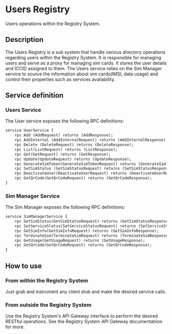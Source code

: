 # Users Registry

Users operations within the Registry System.

## Description
The Users Registry is a sub system that handle various directory operations regarding users within the Registry System. It is responsible for managing users and serve as a proxy for managing sim cards. It stores the user details and ICCID assigned to them.
The Users service relies on the Sim Manager service to source the information about sim cards(IMSI, data usage) and control their properties such as services availability.

## Service definition
### Users Service
The User service exposes the following RPC definitions:

``` proto
service UserService {
    rpc Add (AddRequest) returns (AddResponse);
    rpc AddInternal (AddInternalRequest) returns (AddInternalResponse);
    rpc Delete (DeleteRequest) returns (DeleteResponse);
    rpc List(ListRequest) returns (ListResponse);
    rpc Get(GetRequest) returns (GetResponse);
    rpc Update(UpdateRequest) returns (UpdateResponse);
    rpc GenerateSimToken(GenerateSimTokenRequest) returns (GenerateSimTokenResponse);
    rpc SetSimStatus (SetSimStatusRequest) returns (SetSimStatusResponse);
    rpc DeactivateUser(DeactivateUserRequest) returns (DeactivateUserResponse);
    rpc GetQrCode(GetQrCodeRequest) returns (GetQrCodeResponse);
}
```

### Sim Manager Service
The Sim Manager exposes the following RPC definitions:

``` proto
service SimManagerService {
    rpc GetSimStatus(GetSimStatusRequest) returns (GetSimStatusResponse);
    rpc SetServiceStatus(SetServiceStatusRequest) returns (SetServiceStatusResponse);
    rpc GetSimInfo(GetSimInfoRequest) returns (GetSimInfoResponse);
    rpc TerminateSim(TerminateSimRequest) returns (TerminateSimResponse);
    rpc GetUsage(GetUsageRequest) returns (GetUsageResponse);
    rpc GetQrCode(GetQrCodeRequest) returns (GetQrCodeResponse);
}
```


## How to use
### From within the Registry System
Just grab and instrument any client stub and make the desired service calls.

### From outside the Registry System
Use the Registry System's API Gateway interface to perform the desired RESTful operations. See the Registry System API Gateway documentatiion for more.

